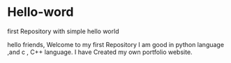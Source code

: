 # Hello-word
first Repository with simple hello world



hello friends, Welcome to my first Repository
 I am good in python language ,and c , C++ language.
 I have Created my own portfolio website. 
